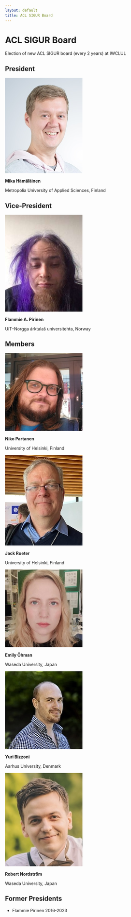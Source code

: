 ```yaml
---
layout: default
title: ACL SIGUR Board
---
```


# ACL SIGUR Board

Election of new ACL SIGUR board (every 2 years) at IWCLUL

## President

![Mika Hämäläinen](img/mika.jpeg)

**Mika Hämäläinen** 

Metropolia University of Applied Sciences, Finland

## Vice-President

![Flammie Pirinen](img/flammie.jpg)

**Flammie A. Pirinen**

UiT–Norgga árktalaš universitehta, Norway

## Members

![Niko Partanen](img/niko.jpg)

**Niko Partanen**

University of Helsinki, Finland

![Jack Rueter](img/jack.jpg)

**Jack Rueter**

University of Helsinki, Finland

![Emily Öhman](img/emily.jpeg)

**Emily Öhman**

Waseda University, Japan

![Yuri Bizzoni](img/yuri.jpg)

**Yuri Bizzoni**

Aarhus University, Denmark

![Robert Nordström](img/robert.jpg)

**Robert Nordström**

Waseda University, Japan

## Former Presidents

* Flammie Pirinen 2016-2023
